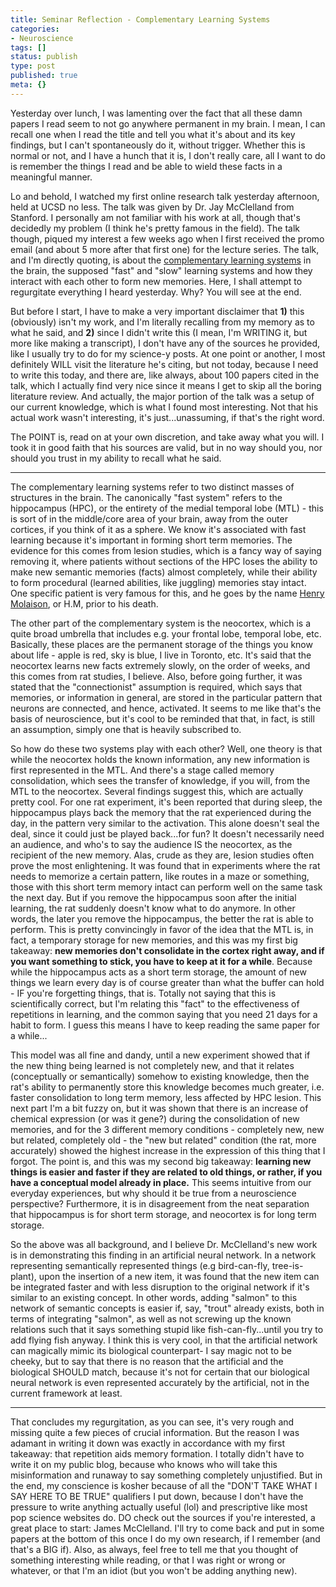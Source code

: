 ```yaml
---
title: Seminar Reflection - Complementary Learning Systems
categories:
- Neuroscience
tags: []
status: publish
type: post
published: true
meta: {}
---
```


Yesterday over lunch, I was lamenting over the fact that all these damn papers
I read seem to not go anywhere permanent in my brain. I mean, I can recall one
when I read the title and tell you what it's about and its key findings, but I
can't spontaneously do it, without trigger. Whether this is normal or not, and
I have a hunch that it is, I don't really care, all I want to do is remember
the things I read and be able to wield these facts in a meaningful manner.

Lo and behold, I watched my first online research talk yesterday afternoon,
held at UCSD no less. The talk was given by Dr. Jay McClelland from Stanford.
I personally am not familiar with his work at all, though that's decidedly my
problem (I think he's pretty famous in the field). The talk though, piqued my
interest a few weeks ago when I first received the promo email (and about 5
more after that first one) for the lecture series. The talk, and I'm directly
quoting, is about the [complementary learning
systems](http://tdlc.ucsd.edu/research/DNS/speakers/McClelland.html) in the
brain, the supposed "fast" and "slow" learning systems and how they interact
with each other to form new memories. Here, I shall attempt to regurgitate
everything I heard yesterday. Why? You will see at the end.

But before I start, I have to make a very important disclaimer that **1)**
this (obviously) isn't my work, and I'm literally recalling from my memory as
to what he said, and **2)** since I didn't write this (I mean, I'm WRITING it,
but more like making a transcript), I don't have any of the sources he
provided, like I usually try to do for my science-y posts. At one point or
another, I most definitely WILL visit the literature he's citing, but not
today, because I need to write this today, and there are, like always, about
100 papers cited in the talk, which I actually find very nice since it means I
get to skip all the boring literature review. And actually, the major portion
of the talk was a setup of our current knowledge, which is what I found most
interesting. Not that his actual work wasn't interesting, it's
just...unassuming, if that's the right word.

The POINT is, read on at your own discretion, and take away what you will. I
took it in good faith that his sources are valid, but in no way should you,
nor should you trust in my ability to recall what he said.

* * *

The complementary learning systems refer to two distinct masses of structures
in the brain. The canonically "fast system" refers to the hippocampus (HPC),
or the entirety of the medial temporal lobe (MTL) - this is sort of in the
middle/core area of your brain, away from the outer cortices, if you think of
it as a sphere. We know it's associated with fast learning because it's
important in forming short term memories. The evidence for this comes from
lesion studies, which is a fancy way of saying removing it, where patients
without sections of the HPC loses the ability to make new semantic memories
(facts) almost completely, while their ability to form procedural (learned
abilities, like juggling) memories stay intact. One specific patient is very
famous for this, and he goes by the name [Henry
Molaison](http://en.wikipedia.org/wiki/Henry_Molaison), or H.M, prior to his
death.

The other part of the complementary system is the neocortex, which is a quite
broad umbrella that includes e.g. your frontal lobe, temporal lobe, etc.
Basically, these places are the permanent storage of the things you know about
life - apple is red, sky is blue, I live in Toronto, etc. It's said that the
neocortex learns new facts extremely slowly, on the order of weeks, and this
comes from rat studies, I believe. Also, before going further, it was stated
that the "connectionist" assumption is required, which says that memories, or
information in general, are stored in the particular pattern that neurons are
connected, and hence, activated. It seems to me like that's the basis of
neuroscience, but it's cool to be reminded that that, in fact, is still an
assumption, simply one that is heavily subscribed to.

So how do these two systems play with each other? Well, one theory is that
while the neocortex holds the known information, any new information is first
represented in the MTL. And there's a stage called memory consolidation, which
sees the transfer of knowledge, if you will, from the MTL to the neocortex.
Several findings suggest this, which are actually pretty cool. For one rat
experiment, it's been reported that during sleep, the hippocampus plays back
the memory that the rat experienced during the day, in the pattern very
similar to the activation. This alone doesn't seal the deal, since it could
just be played back...for fun? It doesn't necessarily need an audience, and
who's to say the audience IS the neocortex, as the recipient of the new
memory. Alas, crude as they are, lesion studies often prove the most
enlightening. It was found that in experiments where the rat needs to memorize
a certain pattern, like routes in a maze or something, those with this short
term memory intact can perform well on the same task the next day. But if you
remove the hippocampus soon after the initial learning, the rat suddenly
doesn't know what to do anymore. In other words, the later you remove the
hippocampus, the better the rat is able to perform. This is pretty
convincingly in favor of the idea that the MTL is, in fact, a temporary
storage for new memories, and this was my first big takeaway: **new memories
don't consolidate in the cortex right away, and if you want something to
stick, you have to keep at it for a while**. Because while the hippocampus
acts as a short term storage, the amount of new things we learn every day is
of course greater than what the buffer can hold - IF you're forgetting things,
that is. Totally not saying that this is scientifically correct, but I'm
relating this "fact" to the effectiveness of repetitions in learning, and the
common saying that you need 21 days for a habit to form. I guess this means I
have to keep reading the same paper for a while...

This model was all fine and dandy, until a new experiment showed that if the
new thing being learned is not completely new, and that it relates
(conceptually or semantically) somehow to existing knowledge, then the rat's
ability to permanently store this knowledge becomes much greater, i.e. faster
consolidation to long term memory, less affected by HPC lesion. This next part
I'm a bit fuzzy on, but it was shown that there is an increase of chemical
expression (or was it gene?) during the consolidation of new memories, and for
the 3 different memory conditions - completely new, new but related,
completely old - the "new but related" condition (the rat, more accurately)
showed the highest increase in the expression of this thing that I forgot. The
point is, and this was my second big takeaway: **learning new things is easier
and faster if they are related to old things, or rather, if you have a
conceptual model already in place.** This seems intuitive from our everyday
experiences, but why should it be true from a neuroscience perspective?
Furthermore, it is in disagreement from the neat separation that hippocampus
is for short term storage, and neocortex is for long term storage.

So the above was all background, and I believe Dr. McClelland's new work is in
demonstrating this finding in an artificial neural network. In a network
representing semantically represented things (e.g bird-can-fly, tree-is-
plant), upon the insertion of a new item, it was found that the new item can
be integrated faster and with less disruption to the original network if it's
similar to an existing concept. In other words, adding "salmon" to this
network of semantic concepts is easier if, say, "trout" already exists, both
in terms of integrating "salmon", as well as not screwing up the known
relations such that it says something stupid like fish-can-fly...until you try
to add flying fish anyway. I think this is very cool, in that the artificial
network can magically mimic its biological counterpart- I say magic not to be
cheeky, but to say that there is no reason that the artificial and the
biological SHOULD match, because it's not for certain that our biological
neural network is even represented accurately by the artificial, not in the
current framework at least.

* * *

That concludes my regurgitation, as you can see, it's very rough and missing
quite a few pieces of crucial information. But the reason I was adamant in
writing it down was exactly in accordance with my first takeaway: that
repetition aids memory formation. I totally didn't have to write it on my
public blog, because who knows who will take this misinformation and runaway
to say something completely unjustified. But in the end, my conscience is
kosher because of all the "DON'T TAKE WHAT I SAY HERE TO BE TRUE" qualifiers I
put down, because I don't have the pressure to write anything actually useful
(lol) and prescriptive like most pop science websites do. DO check out the
sources if you're interested, a great place to start: James McClelland. I'll
try to come back and put in some papers at the bottom of this once I do my own
research, if I remember (and that's a BIG if). Also, as always, feel free to
tell me that you thought of something interesting while reading, or that I was
right or wrong or whatever, or that I'm an idiot (but you won't be adding
anything new).

